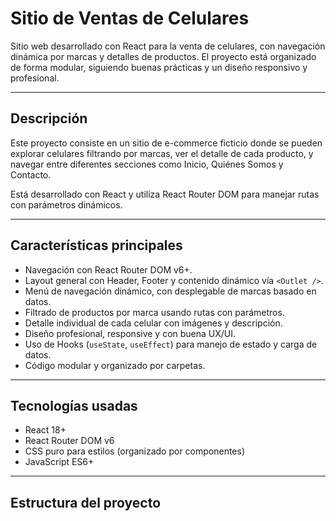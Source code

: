 # Sitio de Ventas de Celulares

Sitio web desarrollado con React para la venta de celulares, con navegación dinámica por marcas y detalles de productos. El proyecto está organizado de forma modular, siguiendo buenas prácticas y un diseño responsivo y profesional.

---

## Descripción

Este proyecto consiste en un sitio de e-commerce ficticio donde se pueden explorar celulares filtrando por marcas, ver el detalle de cada producto, y navegar entre diferentes secciones como Inicio, Quiénes Somos y Contacto.

Está desarrollado con React y utiliza React Router DOM para manejar rutas con parámetros dinámicos.

---

## Características principales

- Navegación con React Router DOM v6+.
- Layout general con Header, Footer y contenido dinámico vía `<Outlet />`.
- Menú de navegación dinámico, con desplegable de marcas basado en datos.
- Filtrado de productos por marca usando rutas con parámetros.
- Detalle individual de cada celular con imágenes y descripción.
- Diseño profesional, responsive y con buena UX/UI.
- Uso de Hooks (`useState`, `useEffect`) para manejo de estado y carga de datos.
- Código modular y organizado por carpetas.

---

## Tecnologías usadas

- React 18+
- React Router DOM v6
- CSS puro para estilos (organizado por componentes)
- JavaScript ES6+
  
---

## Estructura del proyecto

